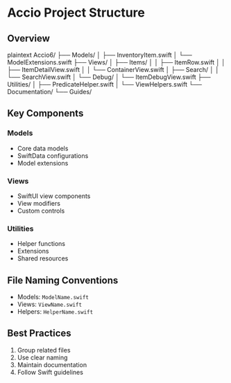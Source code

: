 # Accio Project Structure

## Overview

plaintext
Accio6/
├── Models/
│ ├── InventoryItem.swift
│ └── ModelExtensions.swift
├── Views/
│ ├── Items/
│ │ ├── ItemRow.swift
│ │ ├── ItemDetailView.swift
│ │ └── ContainerView.swift
│ ├── Search/
│ │ └── SearchView.swift
│ └── Debug/
│ └── ItemDebugView.swift
├── Utilities/
│ ├── PredicateHelper.swift
│ └── ViewHelpers.swift
└── Documentation/
└── Guides/


## Key Components

### Models
- Core data models
- SwiftData configurations
- Model extensions

### Views
- SwiftUI view components
- View modifiers
- Custom controls

### Utilities
- Helper functions
- Extensions
- Shared resources

## File Naming Conventions
- Models: `ModelName.swift`
- Views: `ViewName.swift`
- Helpers: `HelperName.swift`

## Best Practices
1. Group related files
2. Use clear naming
3. Maintain documentation
4. Follow Swift guidelines